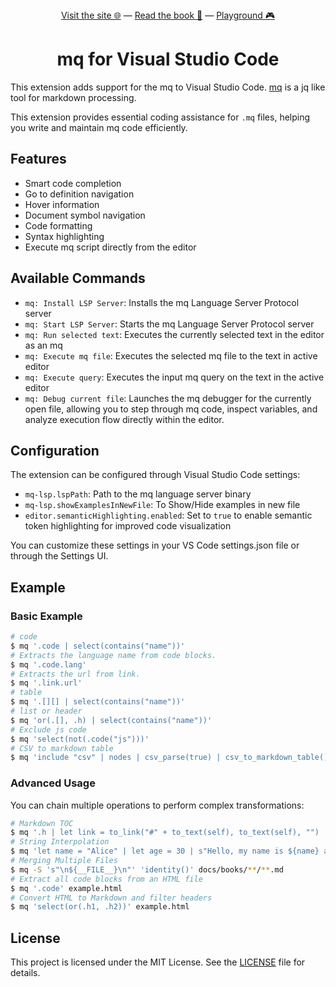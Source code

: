 <div align="center">
  <a href="https://mqlang.org">Visit the site 🌐</a>
  &mdash;
  <a href="https://mqlang.org/book">Read the book 📖</a>
  &mdash;
  <a href="https://mqlang.org/playground">Playground 🎮</a>
</div>

<h1 align="center">mq for Visual Studio Code</h1>

This extension adds support for the mq to Visual Studio Code.
[mq](https://github.com/harehare/mq) is a jq like tool for markdown processing.

This extension provides essential coding assistance for `.mq` files, helping you write and maintain mq code efficiently.

## Features

- Smart code completion
- Go to definition navigation
- Hover information
- Document symbol navigation
- Code formatting
- Syntax highlighting
- Execute mq script directly from the editor

## Available Commands

- `mq: Install LSP Server`: Installs the mq Language Server Protocol server
- `mq: Start LSP Server`: Starts the mq Language Server Protocol server
- `mq: Run selected text`: Executes the currently selected text in the editor as an mq
- `mq: Execute mq file`: Executes the selected mq file to the text in active editor
- `mq: Execute query`: Executes the input mq query on the text in the active editor
- `mq: Debug current file`: Launches the mq debugger for the currently open file, allowing you to step through mq code, inspect variables, and analyze execution flow directly within the editor.

## Configuration

The extension can be configured through Visual Studio Code settings:

- `mq-lsp.lspPath`: Path to the mq language server binary
- `mq-lsp.showExamplesInNewFile`: To Show/Hide examples in new file
- `editor.semanticHighlighting.enabled`: Set to `true` to enable semantic token highlighting for improved code visualization

You can customize these settings in your VS Code settings.json file or through the Settings UI.

## Example

### Basic Example

```sh
# code
$ mq '.code | select(contains("name"))'
# Extracts the language name from code blocks.
$ mq '.code.lang'
# Extracts the url from link.
$ mq '.link.url'
# table
$ mq '.[][] | select(contains("name"))'
# list or header
$ mq 'or(.[], .h) | select(contains("name"))'
# Exclude js code
$ mq 'select(not(.code("js")))'
# CSV to markdown table
$ mq 'include "csv" | nodes | csv_parse(true) | csv_to_markdown_table()' example.csv
```

### Advanced Usage

You can chain multiple operations to perform complex transformations:

```sh
# Markdown TOC
$ mq '.h | let link = to_link("#" + to_text(self), to_text(self), "") | let level = .h.level | if (not(is_none(level))): to_md_list(link, level)' docs/books/**/*.md
# String Interpolation
$ mq 'let name = "Alice" | let age = 30 | s"Hello, my name is ${name} and I am ${age} years old."'
# Merging Multiple Files
$ mq -S 's"\n${__FILE__}\n"' 'identity()' docs/books/**/**.md
# Extract all code blocks from an HTML file
$ mq '.code' example.html
# Convert HTML to Markdown and filter headers
$ mq 'select(or(.h1, .h2))' example.html
```

## License

This project is licensed under the MIT License. See the [LICENSE](LICENSE) file for details.
